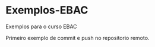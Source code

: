 # Exemplos-EBAC
Exemplos para o curso EBAC

Primeiro exemplo de commit e push no repositorio remoto.